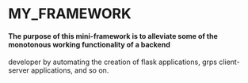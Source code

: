# MY_FRAMEWORK

#### The purpose of this mini-framework is to alleviate some of the monotonous working functionality of a backend 
developer by automating the creation of flask applications, grps client-server applications, and so on.
